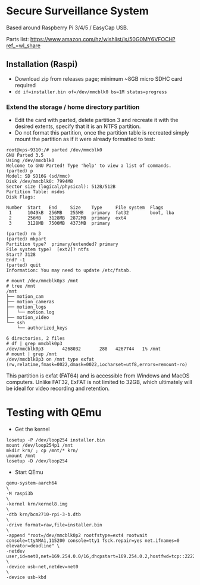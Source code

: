 # Secure Surveillance System 
Based around Raspberry Pi 3/4/5 / EasyCap USB. 

Parts list: https://www.amazon.com/hz/wishlist/ls/50G0MY6VFOCH?ref_=wl_share

## Installation (Raspi)

- Download zip from releases page; minimum ~8GB micro SDHC card required
- `dd if=installer.bin of=/dev/mmcblk0 bs=1M status=progress`

### Extend the storage / home directory partition 
- Edit the card with parted, delete partition 3 and recreate it with the desired extents, specify that it is an NTFS partition.
- Do not format this partition, once the partition table is recreated simply mount the partition as if it were already formatted to test:

```
root@xps-9310:/# parted /dev/mmcblk0
GNU Parted 3.5
Using /dev/mmcblk0
Welcome to GNU Parted! Type 'help' to view a list of commands.
(parted) p                                                                
Model: SD SD16G (sd/mmc)
Disk /dev/mmcblk0: 7994MB
Sector size (logical/physical): 512B/512B
Partition Table: msdos
Disk Flags: 

Number  Start   End     Size    Type     File system  Flags
 1      1049kB  256MB   255MB   primary  fat32        boot, lba
 2      256MB   3128MB  2872MB  primary  ext4
 3      3128MB  7500MB  4373MB  primary

(parted) rm 3                                                             
(parted) mkpart                                                           
Partition type?  primary/extended? primary                                
File system type?  [ext2]? ntfs
Start? 3128                                                               
End? -1                                                                   
(parted) quit
Information: You may need to update /etc/fstab.

# mount /dev/mmcblk0p3 /mnt
# tree /mnt
/mnt
├── motion_cam
├── motion_cameras
├── motion_logs
│   └── motion.log
├── motion_video
└── ssh
    └── authorized_keys

6 directories, 2 files
# df | grep mmcblk0p3
/dev/mmcblk0p3       4268032       288   4267744   1% /mnt
# mount | grep /mnt
/dev/mmcblk0p3 on /mnt type exfat (rw,relatime,fmask=0022,dmask=0022,iocharset=utf8,errors=remount-ro)
```

This partition is exfat (FAT64) and is accessible from Windows and MacOS computers. Unlike FAT32, ExFAT is not limited to 32GB, which ultimately will be ideal for video recording and retention.

# Testing with QEmu 

- Get the kernel 

```
losetup -P /dev/loop254 installer.bin
mount /dev/loop254p1 /mnt
mkdir krn/ ; cp /mnt/* krn/
umount /mnt
losetup -D /dev/loop254
```

- Start QEmu 

```
qemu-system-aarch64                                                                                                                        \
-M raspi3b                                                                                                                                 \
-kernel krn/kernel8.img                                                                                                                    \
-dtb krn/bcm2710-rpi-3-b.dtb                                                                                                               \
-drive format=raw,file=installer.bin                                                                                                       \
-append "root=/dev/mmcblk0p2 rootfstype=ext4 rootwait console=ttyAMA1,115200 console=tty1 fsck.repair=yes net.ifnames=0 elevator=deadline" \
-netdev user,id=net0,net=169.254.0.0/16,dhcpstart=169.254.0.2,hostfwd=tcp::2222-:22                                                        \
-device usb-net,netdev=net0                                                                                                                \
-device usb-kbd
```
